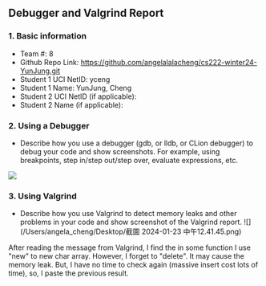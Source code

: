 ## Debugger and Valgrind Report

### 1. Basic information
 - Team #: 8
 - Github Repo Link: https://github.com/angelalalacheng/cs222-winter24-YunJung.git
 - Student 1 UCI NetID: yceng
 - Student 1 Name: YunJung, Cheng
 - Student 2 UCI NetID (if applicable):
 - Student 2 Name (if applicable):


### 2. Using a Debugger
- Describe how you use a debugger (gdb, or lldb, or CLion debugger) to debug your code and show screenshots. 
For example, using breakpoints, step in/step out/step over, evaluate expressions, etc.

![](https://hackmd.io/_uploads/rkbRMXvoT.png)

### 3. Using Valgrind
- Describe how you use Valgrind to detect memory leaks and other problems in your code and show screenshot of the Valgrind report.
![](/Users/angela_cheng/Desktop/截圖 2024-01-23 中午12.41.45.png)

After reading the message from Valgrind, I find the in some function I use "new" to new char array.
However, I forget to "delete". It may cause the memory leak.
But, I have no time to check again (massive insert cost lots of time), so, I paste the previous result. 